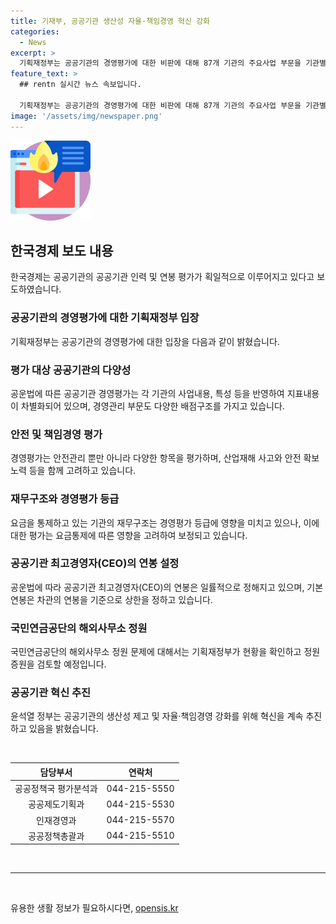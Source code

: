 ```yaml
---
title: 기재부, 공공기관 생산성 자율·책임경영 혁신 강화
categories:
  - News
excerpt: >
  기획재정부는 공공기관의 경영평가에 대한 비판에 대해 87개 기관의 주요사업 부문을 기관별로 차별화하여 지표를 평가하고 있고, 안전관리 이외에도 다양한 항목을 고려하고 있다고 설명했습니다. 또한, 공공기관의 연봉 결정 및 해외사무소 정원 등에 대한 내용을 확인할 수 있었습니다. 윤석열 정부는 공공기관 혁신을 통해 생산성 제고 및 자율·책임경영 강화를 지속 추진 중이라고 밝혀졌습니다.
feature_text: >
  ## rentn 실시간 뉴스 속보입니다.

  기획재정부는 공공기관의 경영평가에 대한 비판에 대해 87개 기관의 주요사업 부문을 기관별로 차별화하여 지표를 평가하고 있고, 안전관리 이외에도 다양한 항목을 고려하고 있다고 설명했습니다. 또한, 공공기관의 연봉 결정 및 해외사무소 정원 등에 대한 내용을 확인할 수 있었습니다. 윤석열 정부는 공공기관 혁신을 통해 생산성 제고 및 자율·책임경영 강화를 지속 추진 중이라고 밝혀졌습니다.
image: '/assets/img/newspaper.png'
---
```


<p><img src="/assets/img/news.png" alt="rentncar 속보" /></p>

<h2 data-ke-size="size26">한국경제 보도 내용</h2>

<p data-ke-size="size16">한국경제는 공공기관의 공공기관 인력 및 연봉 평가가 획일적으로 이루어지고 있다고 보도하였습니다.</p>

<h3>공공기관의 경영평가에 대한 기획재정부 입장</h3>

<p data-ke-size="size16">기획재정부는 공공기관의 경영평가에 대한 입장을 다음과 같이 밝혔습니다.</p>

<h3>평가 대상 공공기관의 다양성</h3>

<p data-ke-size="size16">공운법에 따른 공공기관 경영평가는 각 기관의 사업내용, 특성 등을 반영하여 지표내용이 차별화되어 있으며, 경영관리 부문도 다양한 배점구조를 가지고 있습니다.</p>

<h3>안전 및 책임경영 평가</h3>

<p data-ke-size="size16">경영평가는 안전관리 뿐만 아니라 다양한 항목을 평가하며, 산업재해 사고와 안전 확보 노력 등을 함께 고려하고 있습니다.</p>

<h3>재무구조와 경영평가 등급</h3>

<p data-ke-size="size16">요금을 통제하고 있는 기관의 재무구조는 경영평가 등급에 영향을 미치고 있으나, 이에 대한 평가는 요금통제에 따른 영향을 고려하여 보정되고 있습니다.</p>

<h3>공공기관 최고경영자(CEO)의 연봉 설정</h3>

<p data-ke-size="size16">공운법에 따라 공공기관 최고경영자(CEO)의 연봉은 일률적으로 정해지고 있으며, 기본연봉은 차관의 연봉을 기준으로 상한을 정하고 있습니다.</p>

<h3>국민연금공단의 해외사무소 정원</h3>

<p data-ke-size="size16">국민연금공단의 해외사무소 정원 문제에 대해서는 기획재정부가 현황을 확인하고 정원 증원을 검토할 예정입니다.</p>

<h3>공공기관 혁신 추진</h3>

<p data-ke-size="size16">윤석열 정부는 공공기관의 생산성 제고 및 자율·책임경영 강화를 위해 혁신을 계속 추진하고 있음을 밝혔습니다.</p>

<p data-ke-size="size16">&nbsp;</p>

<table>
<thead>
<tr>
<th style="text-align: center;">담당부서</th>
<th style="text-align: center;">연락처</th>
</tr>
</thead>
<tbody>
<tr>
<td style="text-align: center;">공공정책국 평가분석과</td>
<td style="text-align: center;">044-215-5550</td>
</tr>
<tr>
<td style="text-align: center;">공공제도기획과</td>
<td style="text-align: center;">044-215-5530</td>
</tr>
<tr>
<td style="text-align: center;">인재경영과</td>
<td style="text-align: center;">044-215-5570</td>
</tr>
<tr>
<td style="text-align: center;">공공정책총괄과</td>
<td style="text-align: center;">044-215-5510</td>
</tr>
</tbody>
</table>

<p data-ke-size="size16">&nbsp;</p>

<hr>

<p data-ke-size="size16">&nbsp;</p>
유용한 생활 정보가 필요하시다면, <a href="https://opensis.kr" rel="dofollow">opensis.kr</a>



